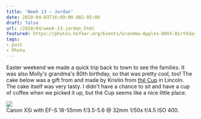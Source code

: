 ```yaml
---
title: 'Week 13 – Jordan'
date: 2010-04-03T16:09:00.002-05:00
draft: false
url: /2010/04/week-13-jordan.html
featured: https://photos.hofker.org/Events/Grandma-Apples-80th-Birthday/MG4653/831567074_wrtgG-L.jpg
tags: 
- post
- Photo
---
```


Easter weekend we made a quick trip back to town to see the families. It was also Molly's grandma's 80th birthday, so that was pretty cool, too! The cake below was a gift from and made by Kristin from [thé Cup](https://thecuplincoln.com/) in Lincoln. The cake itself was very tasty. I didn't have a chance to sit and have a cup of coffee when we picked it up, but thé Cup seems like a nice little place.

[![](https://photos.hofker.org/Events/Grandma-Apples-80th-Birthday/MG4653/831567074_wrtgG-L.jpg)](https://photos.hofker.org/Events/Grandma-Apples-80th-Birthday/11775334_sR9MY#831567074_wrtgG-A-LB)  
Canon XSi with EF-S 18-55mm f/3.5-5.6 @ 32mm 1/50s f/4.5 ISO 400.